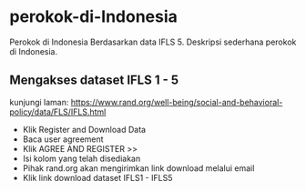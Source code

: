 # perokok-di-Indonesia
Perokok di Indonesia Berdasarkan data IFLS 5.
Deskripsi sederhana perokok di Indonesia.
## Mengakses dataset IFLS 1 - 5
kunjungi laman: https://www.rand.org/well-being/social-and-behavioral-policy/data/FLS/IFLS.html

- Klik Register and Download Data
- Baca user agreement
- Klik AGREE AND REGISTER >>
- Isi kolom yang telah disediakan
- Pihak rand.org akan mengirimkan link download melalui email
- Klik link download dataset IFLS1 - IFLS5
